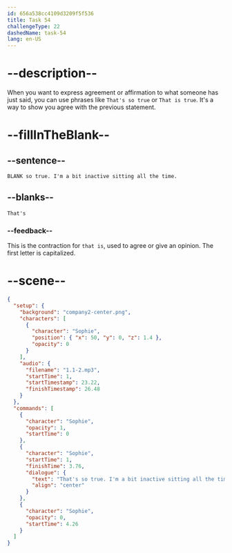 ```yaml
---
id: 656a538cc4109d3209f5f536
title: Task 54
challengeType: 22
dashedName: task-54
lang: en-US
---
```


<!--
AUDIO REFERENCE:
Sophie: That's so true. I'm a bit inactive sitting all the time.
-->

# --description--

When you want to express agreement or affirmation to what someone has just said, you can use phrases like `That's so true` or `That is true`. It's a way to show you agree with the previous statement.

# --fillInTheBlank--

## --sentence--

`BLANK so true. I'm a bit inactive sitting all the time.`

## --blanks--

`That's`

### --feedback--

This is the contraction for `that is`, used to agree or give an opinion. The first letter is capitalized.

# --scene--

```json
{
  "setup": {
    "background": "company2-center.png",
    "characters": [
      {
        "character": "Sophie",
        "position": { "x": 50, "y": 0, "z": 1.4 },
        "opacity": 0
      }
    ],
    "audio": {
      "filename": "1.1-2.mp3",
      "startTime": 1,
      "startTimestamp": 23.22,
      "finishTimestamp": 26.48
    }
  },
  "commands": [
    {
      "character": "Sophie",
      "opacity": 1,
      "startTime": 0
    },
    {
      "character": "Sophie",
      "startTime": 1,
      "finishTime": 3.76,
      "dialogue": {
        "text": "That's so true. I'm a bit inactive sitting all the time.",
        "align": "center"
      }
    },
    {
      "character": "Sophie",
      "opacity": 0,
      "startTime": 4.26
    }
  ]
}
```
